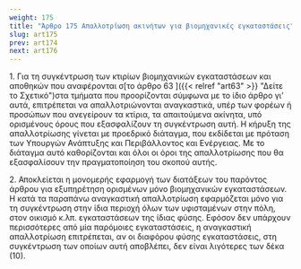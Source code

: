 ```yaml
---
weight: 175
title: "Άρθρο 175 Απαλλοτρίωση ακινήτων για βιομηχανικές εγκαταστάσεις"
slug: art175
prev: art174
next: art176
---
```


1\. Για τη συγκέντρωση των κτιρίων βιομηχανικών εγκαταστάσεων και αποθηκών που αναφέρονται σ[το άρθρο 63 ]({{< relref "art63" >}} "Δείτε το Σχετικό")στα τμήματα που προορίζονται σύμφωνα με το ίδιο άρθρο γι’ αυτά, επιτρέπεται να απαλλοτριώνονται αναγκαστικά, υπέρ των φορέων ή προσώπων που ανεγείρουν τα κτίρια, τα απαιτούμενα ακίνητα, υπό ορισμένους όρους που εξασφαλίζουν τη συγκέντρωση αυτή. Η κήρυξη της απαλλοτρίωσης γίνεται με προεδρικό διάταγμα, που εκδίδεται με πρόταση των Υπουργών Ανάπτυξης και Περιβάλλοντος και Ενέργειας. Με το διάταγμα αυτό καθορίζονται και όλοι οι όροι της απαλλοτρίωσης που θα εξασφαλίσουν την πραγματοποίηση του σκοπού αυτής.

2\. Αποκλείεται η μονομερής εφαρμογή των διατάξεων του παρόντος άρθρου για εξυπηρέτηση ορισμένων μόνο βιομηχανικών εγκαταστάσεων. Η κατά τα παραπάνω αναγκαστική απαλλοτρίωση εφαρμόζεται μόνο για τη συγκέντρωση στην ίδια περιοχή όλων των υφισταμένων στην πόλη, στον οικισμό κ.λπ. εγκαταστάσεων της ίδιας φύσης. Εφόσον δεν υπάρχουν περισσότερες από μία παρόμοιες εγκαταστάσεις, η αναγκαστική απαλλοτρίωση επιτρέπεται, αν οι διαφόρου φύσης εγκαταστάσεις, στη συγκέντρωση των οποίων αυτή αποβλέπει, δεν είναι λιγότερες των δέκα (10).


